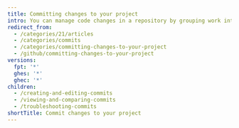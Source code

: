 ```yaml
---
title: Committing changes to your project
intro: You can manage code changes in a repository by grouping work into commits.
redirect_from:
  - /categories/21/articles
  - /categories/commits
  - /categories/committing-changes-to-your-project
  - /github/committing-changes-to-your-project
versions:
  fpt: '*'
  ghes: '*'
  ghec: '*'
children:
  - /creating-and-editing-commits
  - /viewing-and-comparing-commits
  - /troubleshooting-commits
shortTitle: Commit changes to your project
---
```

